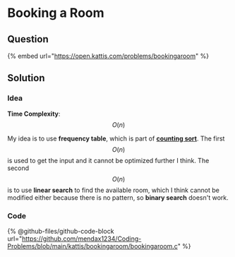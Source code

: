 # Booking a Room

## Question

{% embed url="https://open.kattis.com/problems/bookingaroom" %}

## Solution

### Idea

**Time Complexity**: $$O(n)$$

My idea is to use **frequency table**, which is part of [**counting sort**](https://app.gitbook.com/s/KipySCGxC8NC1UpA24DS/lec-tut-lab-exes/lecture/lec-09-searching-and-sorting#counting-sort). The first $$O(n)$$ is used to get the input and it cannot be optimized further I think. The second $$O(n)$$ is to use **linear search** to find the available room, which I think cannot be modified either because there is no pattern, so **binary search** doesn't work.

### Code

{% @github-files/github-code-block url="https://github.com/mendax1234/Coding-Problems/blob/main/kattis/bookingaroom/bookingaroom.c" %}
